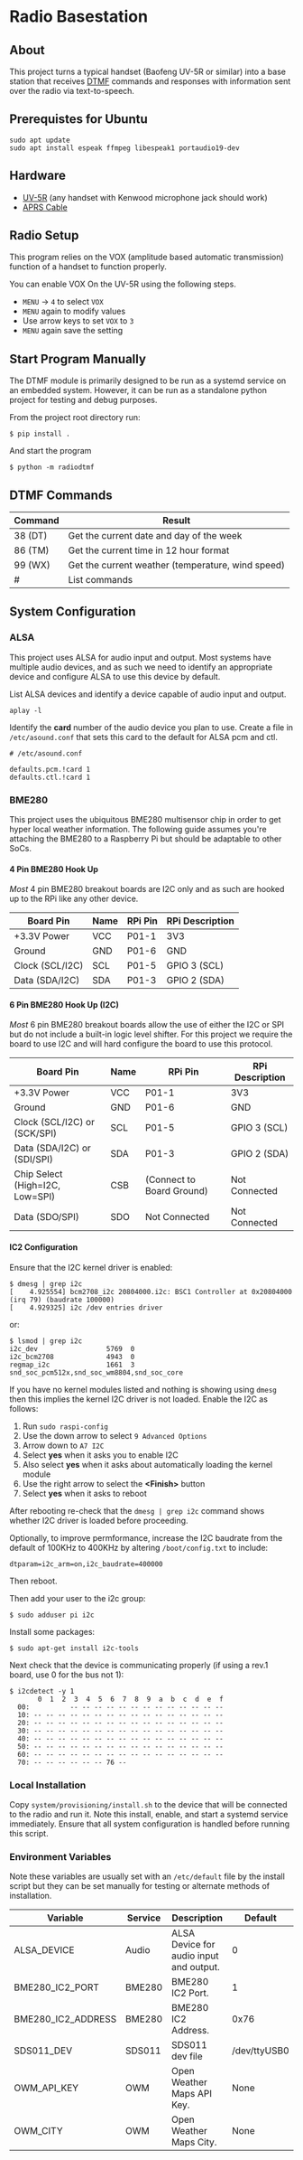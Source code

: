 # Radio Basestation

## About

This project turns a typical handset (Baofeng UV-5R or similar) into a base station that receives
[DTMF](https://en.wikipedia.org/wiki/Dual-tone_multi-frequency_signaling) commands and responses with information
sent over the radio via text-to-speech.

## Prerequistes for Ubuntu
```shell
sudo apt update
sudo apt install espeak ffmpeg libespeak1 portaudio19-dev
```

## Hardware

* [UV-5R](https://www.amazon.com/dp/B007H4VT7A/) (any handset with Kenwood microphone jack should work)
* [APRS Cable](https://www.amazon.com/BTECH-APRS-K1-Interface-APRSDroid-Compatible/dp/B01LMIBAZW)

## Radio Setup

This program relies on the VOX (amplitude based automatic transmission) function of a handset to function
properly.

You can enable VOX On the UV-5R using the following steps.

* `MENU` -> `4` to select `VOX`
* `MENU` again to modify values 
* Use arrow keys to set `VOX` to `3`
* `MENU` again save the setting

## Start Program Manually

The DTMF module is primarily designed to be run as a systemd service on an embedded system.
However, it can be run as a standalone python project for testing and debug purposes.

From the project root directory run:
```shell
$ pip install .
```

And start the program
```shell
$ python -m radiodtmf
```

## DTMF Commands

| Command | Result                                            |
|---------|---------------------------------------------------|
| 38 (DT) | Get the current date and day of the week          |
| 86 (TM) | Get the current time in 12 hour format            |
| 99 (WX) | Get the current weather (temperature, wind speed) |
| #       | List commands                                     |

## System Configuration

### ALSA

This project uses ALSA for audio input and output. Most systems have multiple audio devices, and as such we need to
identify an appropriate device and configure ALSA to use this device by default.

List ALSA devices and identify a device capable of audio input and output.
```shell
aplay -l
```

Identify the **card** number of the audio device you plan to use. Create a file in `/etc/asound.conf` that sets this
card to the default for ALSA pcm and ctl.
```shell
# /etc/asound.conf

defaults.pcm.!card 1
defaults.ctl.!card 1
```

### BME280

This project uses the ubiquitous BME280 multisensor chip in order to get hyper local weather information.
The following guide assumes you're attaching the BME280 to a Raspberry Pi but should be adaptable to other SoCs.

#### 4 Pin BME280 Hook Up

_Most_ 4 pin BME280 breakout boards are I2C only and as such are hooked up to the RPi like any other device.

| Board Pin          | Name | RPi Pin                   | RPi Description |
|--------------------|------|---------------------------|-----------------|
| +3.3V Power        | VCC  | P01-1                     | 3V3             |
| Ground             | GND  | P01-6                     | GND             |
| Clock (SCL/I2C)    | SCL  | P01-5                     | GPIO 3 (SCL)    |
| Data (SDA/I2C)     | SDA  | P01-3                     | GPIO 2 (SDA)    |

#### 6 Pin BME280 Hook Up (I2C)

_Most_ 6 pin BME280 breakout boards allow the use of either the I2C or SPI but do not include a built-in logic level
shifter. For this project we require the board to use I2C and will hard configure the board to use this protocol.

| Board Pin                       | Name | RPi Pin                   | RPi Description |
|---------------------------------|------|---------------------------|-----------------|
| +3.3V Power                     | VCC  | P01-1                     | 3V3             |
| Ground                          | GND  | P01-6                     | GND             |
| Clock (SCL/I2C) or (SCK/SPI)    | SCL  | P01-5                     | GPIO 3 (SCL)    |
| Data (SDA/I2C) or (SDI/SPI)     | SDA  | P01-3                     | GPIO 2 (SDA)    |
| Chip Select (High=I2C, Low=SPI) | CSB  | (Connect to Board Ground) | Not Connected   |
| Data (SDO/SPI)                  | SDO  | Not Connected             | Not Connected   |

#### IC2 Configuration

Ensure that the I2C kernel driver is enabled:

    $ dmesg | grep i2c
    [    4.925554] bcm2708_i2c 20804000.i2c: BSC1 Controller at 0x20804000 (irq 79) (baudrate 100000)
    [    4.929325] i2c /dev entries driver

or:

    $ lsmod | grep i2c
    i2c_dev                 5769  0
    i2c_bcm2708             4943  0
    regmap_i2c              1661  3 snd_soc_pcm512x,snd_soc_wm8804,snd_soc_core

If you have no kernel modules listed and nothing is showing using
`dmesg` then this implies the kernel I2C driver is not loaded. Enable
the I2C as follows:

1.  Run `sudo raspi-config`
2.  Use the down arrow to select `9 Advanced Options`
3.  Arrow down to `A7 I2C`
4.  Select **yes** when it asks you to enable I2C
5.  Also select **yes** when it asks about automatically loading the
    kernel module
6.  Use the right arrow to select the **\<Finish\>** button
7.  Select **yes** when it asks to reboot

After rebooting re-check that the `dmesg | grep i2c` command shows
whether I2C driver is loaded before proceeding.

Optionally, to improve permformance, increase the I2C baudrate from the
default of 100KHz to 400KHz by altering `/boot/config.txt` to include:

    dtparam=i2c_arm=on,i2c_baudrate=400000

Then reboot.

Then add your user to the i2c group:

    $ sudo adduser pi i2c

Install some packages:

    $ sudo apt-get install i2c-tools

Next check that the device is communicating properly (if using a rev.1
board, use 0 for the bus not 1):

    $ i2cdetect -y 1
           0  1  2  3  4  5  6  7  8  9  a  b  c  d  e  f
      00:          -- -- -- -- -- -- -- -- -- -- -- -- --
      10: -- -- -- -- -- -- -- -- -- -- -- -- -- -- -- --
      20: -- -- -- -- -- -- -- -- -- -- -- -- -- -- -- --
      30: -- -- -- -- -- -- -- -- -- -- -- -- -- -- -- --
      40: -- -- -- -- -- -- -- -- -- -- -- -- -- -- -- --
      50: -- -- -- -- -- -- -- -- -- -- -- -- -- -- -- --
      60: -- -- -- -- -- -- -- -- -- -- -- -- -- -- -- --
      70: -- -- -- -- -- -- 76 --

### Local Installation

Copy `system/provisioning/install.sh` to the device that will be connected to the radio and run it.
Note this install, enable, and start a systemd service immediately. Ensure that all system configuration is handled
before running this script.

### Environment Variables

Note these variables are usually set with an `/etc/default` file by the install script but they can be set
manually for testing or alternate methods of installation.

| Variable           | Service | Description                             | Default      |
|--------------------|---------|-----------------------------------------|--------------|
| ALSA_DEVICE        | Audio   | ALSA Device for audio input and output. | 0            |
| BME280_IC2_PORT    | BME280  | BME280 IC2 Port.                        | 1            |
| BME280_IC2_ADDRESS | BME280  | BME280 IC2 Address.                     | 0x76         |
| SDS011_DEV         | SDS011  | SDS011 dev file                         | /dev/ttyUSB0 |
| OWM_API_KEY        | OWM     | Open Weather Maps API Key.              | None         |
| OWM_CITY           | OWM     | Open Weather Maps City.                 | None         |